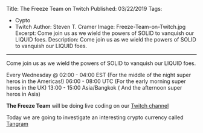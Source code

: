 Title: The Freeze Team on Twitch
Published: 03/22/2019
Tags: 
  - Cypto 
  - Twitch 
Author: Steven T. Cramer
Image: Freeze-Team-on-Twitch.jpg
Excerpt: Come join us as we wield the powers of SOLID to vanquish our LIQUID foes.
Description: Come join us as we wield the powers of SOLID to vanquish our LIQUID foes.
---

Come join us as we wield the powers of SOLID to vanquish our LIQUID foes.

Every Wednesday @
    02:00 - 04:00 EST (For the middle of the night super heros in the Americas!)
    06:00 - 08:00 UTC (For the early morning super heros in the UK)
    13:00 - 15:00 Asia/Bangkok ( And the afternoon super heros in Asia)

**The Freeze Team** will be doing live coding on our [Twitch channel](https://www.twitch.tv/thefreezeteam)

Today we are going to investigate an interesting crypto currency called [Tangram](https://tangrams.io/)

